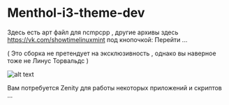 # Menthol-i3-theme-dev
Здесь есть арт файл для ncmpcpp , другие архивы здесь https://vk.com/showtimelinuxmint под кнопочкой: Перейти ...


( Это сборка не претендует на эксклюзивность , однако вы наверное тоже не Линус Торвальдс ) 

![alt text](https://github.com/VitalyshaVitalysha/i3Fruit-Menthol/blob/master/%D0%A1%D0%BD%D0%B8%D0%BC%D0%BE%D0%BA%20%D1%8D%D0%BA%D1%80%D0%B0%D0%BD%D0%B0%20%D0%BE%D1%82%202020-09-17%2021-16-09.png)

Вам потребуется Zenity для работы некоторых приложений и скриптов ...
